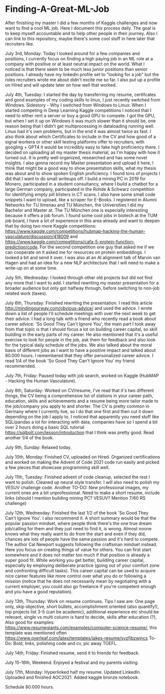 # Finding-A-Great-ML-Job
After finishing my master I did a few months of Kaggle challenges and now want to find a cool ML job. Here I document this process daily. 
The goal is to keep myself accountable and to help other people in their journey. Also I can link to this repository, maybe there's some cool stuff in here later that recruiters like.

July 3rd, Monday: Today I looked around for a few companies and positions, I currently focus on finding a high paying job in an ML role at a company with positive or at least neutral impact on the world. 
What I noticed is that there seem to be much less junior positions than senior positions. I already have my linkedin profile set to "looking for a job" but the roles recruiters wrote me about didn't excite me so far. I also put up a profile on Hired and will update later on how well that worked.

July 4th, Tuesday: I started the day by transferring my resume, certifcates and good examples of my coding skills to linux, I just recently switched from Windows.
Sidestory - Why I switched from Windows to Linux: When I started competing in Deep Learning Kaggle competitions I noticed that I need to either rent a server or buy     a good GPU to compete. I got the GPU, but when I set it up on Windows it was much slower than it should be, one reason being that I didn't get multiprocessing in      dataloading running well. Linux had it's own problems, but in the end it was almost twice as fast.
I also think about which Certificates to include in the CV and how good of a signal workera or other skill testing platforms offer to recruiters, with googling + GPT4 it would be incredibly easy to fake high proficiency there.
I decided on uploading all my master thesis material, as I'm happy with how it turned out. It is pretty well organized, researched and has some novel insights. I also gonna record my Master presentation and upload it here, I think that might be a good way to show presentation skills, what my thesis was about and to show spoken English proficiency. 
I found tons of projects I did that I want to do small writeups off. I build a mining PC in 2019 for Monero, participated in a student consultancy, where I build a chatbot for a large German company, participated in the Rohde & Schwarz competition for identifying empty pill blisters in CT scans. I also have some small code snippets I want to upload, like a scraper for E-Books.
I registered in Alumni Networks for TU Ilmenau and TU München, the Universities I did my Bachelor and Master at. The TU München one is especially interesting because it offers a job forum. 
I found some cool jobs in biotech at the TUM job board, I have a lot of experience in this area already and want to deepen that by doing two more Kaggle competitions: https://www.kaggle.com/competitions/hubmap-hacking-the-human-vasculature/discussion/418009 and https://www.kaggle.com/competitions/cafa-5-protein-function-prediction/code. For the second competition one guy that asked me if we can cooperate on it asked me for resources on protein embeddings. I looked a bit and send it over. I was also at an AI alignment talk of Marvin van Hagen and had an idea for a new NLP architecture that I will need to make a write-up on at some time. 

July 5th, Wednesday: I looked through other old projects but did not find any more that I want to add. I started rewriting my master presentation for a broader audience but only got halfway through, before switching to non-job related work (taxes).

July 6th, Thursday: Finished rewriting the presentation. I read this article http://mindingourway.com/obvious-advice/ and used the advice. I wrote down a list of people I'll schedule meetings with over the next week to get their advice. I had a long talk with a friend who recently read a book about career advice: 'So Good They Can't Ignore You', the main part I took away from that topic is that I should focus a lot on building career capital, so skill building in the early parts of my career. He also mentioned that it's a useful exercise to look for people in the job, ask them for feedback and also look for the typical daily schedule of the jobs. We also talked about the moral basis of different jobs as I want to have a positive impact and talked about 80.000 hours. I remembered that they offer personalized career advice. I read 1/4 of the book 'So Good They Can't Ignore You' my friend recommended.

July 7th, Friday: Paused today with job search, worked on Kaggle (HubMAP - Hacking the Human Vasculature).

July 8th, Saturday: Worked on CV/resume, I've read that it's two different things, the CV being a comprehensive list of stations in your career path, education, skills and achievements and a resume being more tailor made to the job/company you apply to and shorter. The CV is pretty common in Germany where I currently live, so I do that one first and then cut it down depending on the job I apply to.
I noticed that apparently you need stuff like SQL/pandas a lot for interacting with data, companies have so I spend a bit over 2 hours doing a basic SQL tutorial https://sqlbolt.com/lesson/introduction that I think was pretty good. Read another 1/4 of the book.

July 9th, Sunday: Relaxed today.

July 10th, Monday: Finished CV, uploaded on Hired. Organized certifications and worked on making the Advent of Code 2021 code run easily and picked a few pieces that showcase programming skill well.

July 11th, Tuesday: Finished advent of code cleanup, selected the rest I want to polish. Cleaned up neural style transfer. I will also need to polish my VESUV challenge code. Another TO-DO: New professional images, my current ones are a bit unprofessional. Need to make a short resume, include links (should I mention building mining PC? VESUV? Mention 7/60 RS challenge)

July 12th, Wednesday: Finished the last 1/2 of the book 'So Good They Can't Ignore You'. I also recommend it. 
A short summary would be that the popular passion mindset, where people think there's the one true dream job/calling for them and they just need to find it, is wrong. Almost noone knows what they really want to do from the start and even if they did, chances are lots of people have the same passion and it's hard to compete. The author Cal Newport suggests following the craftsman mindset instead. Here you focus on creating things of value for others. You can first start somewhere and it does not matter too much if that position is already a super good fit. While working you get better, buildilng career capital, especially by employing deliberate practice (going out of your comfort zone and confronting difficult tasks). This career capital can be used to acquire nice career features like more control over what you do or following a mission (notice that he does not necessarily mean by negotiating with a current employer, you could also go freelance if you're competent enough and you have a good reputation). 

July 13th, Thursday: Work on resume continues. Tips I saw are: 
One page only, 
skip objective, 
short bullets, 
accomplishment oriented (also quantify!), 
top projects list 3-5 (can be academic), 
additional experience etc should be relevant,
single vs multi column is hard to decide,
skills after education (?),
Also good for examples: https://www.resumegiants.com/examples/computer-science-resume/, this template was mentioned often https://www.overleaf.com/latex/templates/jakes-resume/syzfjbzwjncs
To-Do: Bold, links, polishing code and cv, pic away TOEFL.

July 14th, Friday: Finished resume, send it to friends for feedback.

July 15-16th, Weekend: Enjoyed a festival and my parents visiting.

July 17th, Monday: Hyperlinked half my resume. Updated LinkedIn. Uploaded and finished AOC2021. Added kaggle bronze notebook.

Schedule 80.000 hours.
